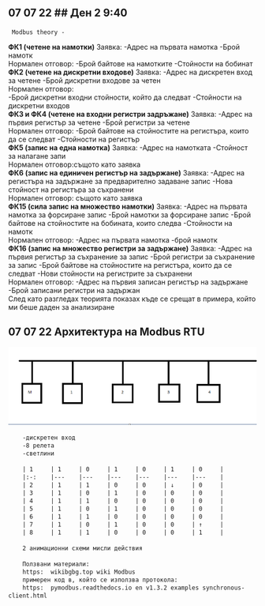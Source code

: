 ## 07 07 22         ## Ден 2 9:40
        
     Modbus theory -
   **ФК1 (четене на намотки)**
     Заявка:
     -Адрес на първата намотка
     -Брой намотк   
     Нормален отговор:
     -Брой байтове на намотките
     -Стойности на бобинат   
   **ФК2 (четене на дискретни входове)**
     Заявка:
     -Адрес на дискретен вход за четене
     -Брой дискретни входове за четен   
     Нормален отговор:      
     -Брой дискретни входни стойности,
     който да следват
     -Стойности на дискретни входов   
   **ФК3 и ФК4 (четене на входни регистри задръжане)**
     Заявка:
     -Адрес на първия регистър за четене 
     -Брой регистри за четене   
     Нормален отговор:
     -Брой байтове на стойностите на регистъра,
     които да се следват
     -Стойности на регистър   
   **ФК5 (запис на една намотка)**
     Заявка:
     -Адрес на намотката
     -Стойност за налагане   запи   
     Нормален отговор:същото като заявка   
   **ФК6 (запис на единичен регистър на задържане)**
     Заявка:
     -Адрес на регистъра на задържане за
     предварително задаване запис
     -Нова стойност на регистъра за съхранени   
     Нормален отговор: същото като заявка   
   **ФК15 (сила   запис на множество намотки)**
     Заявка:
     -Адрес на първата намотка за форсиране   запис
     -Брой намотки за форсиране   запис
     -Брой байтове на стойностите на бобината, които следва
     -Стойности на намотк   
     Нормален отговор:
     -Адрес на първата намотка
     -брой намотк   
   **ФК16 (запис на множество регистри за задържане)**
     Заявка:
     -Адрес на първия регистър за съхранение за запис
     -Брой регистри за съхранение за запис
     -Брой байтове на стойностите на регистъра,
      които да се следват
     -Нови стойности на регистрите за съхранени   
     Нормален отговор:
     -Адрес на първия записан регистър на задържане
     -Брой записани регистри на задържан   
     След като разгледах теорията показах
     къде се срещат в примера, който ми 
     беше даден за анализиране
## 07 07 22        Архитектура на Modbus RTU

![Modbus RTU Architecture](img/Modbus%20RTU%20Architecture.png "Modbus RTU Architecture")

        -дискретен вход
        -8 релета
        -светлини

        | 1 	| 1 	| 0 	| 1 	| 0 	| 1 	| 0 	|
        |:-:	|---	|---	|---	|---	|---	|---	|
        | 2 	| 1 	| 1 	| 0 	| 0 	| ↓ 	| 0 	|
        | 3 	| 1 	| 0 	| 1 	| 0 	| 0 	| 0 	|
        | 4 	| 1 	| 1 	| 0 	| 0 	| 0 	| 0 	|
        | 5 	| 1 	| 0 	| 1 	| 0 	| 0 	| 0 	|
        | 6 	| 1 	| 1 	| 0 	| 0 	| 0 	| 0 	|
        | 7 	| 1 	| 0 	| 1 	| 0 	| 0 	| ↑ 	|
        | 8 	| 1 	| 1 	| 0 	| 0 	| 0 	| 1 	|
        
        2 анимационни схеми мисли действия
        
        Ползвани материали:
        https:  wikibgbg.top wiki Modbus
        примерен код в, който се използва протокола:
        https:  pymodbus.readthedocs.io en v1.3.2 examples synchronous-client.html